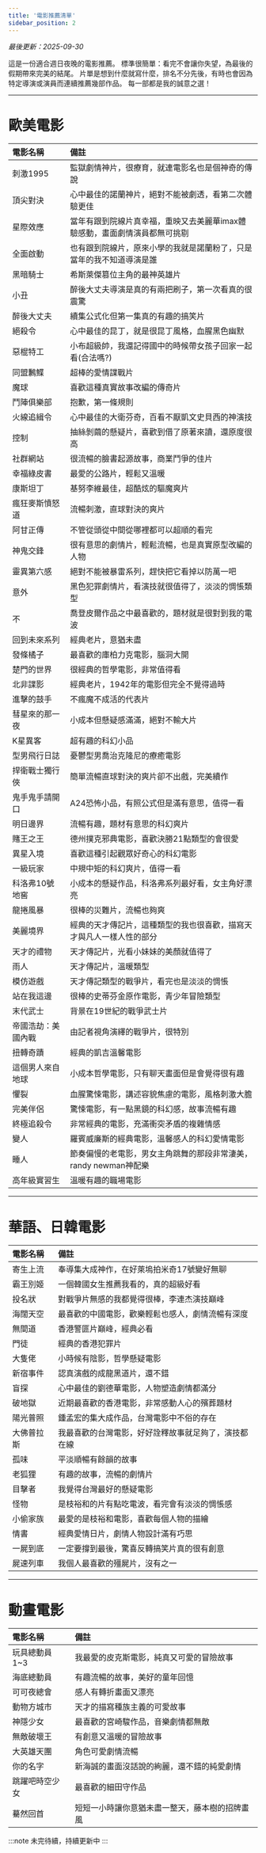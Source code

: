 ```yaml
---
title: '電影推薦清單'
sidebar_position: 2
---
```

*最後更新：2025-09-30*

這是一份適合週日夜晚的電影推薦。
標準很簡單：看完不會讓你失望，為最後的假期帶來完美的結尾。
片單是想到什麼就寫什麼，排名不分先後，有時也會因為特定導演或演員而連續推薦幾部作品。
每一部都是我的誠意之選！

---

# 歐美電影

| 電影名稱      | 備註                                      |
|:----------|:----------------------------------------|
| 刺激1995    | 監獄劇情神片，很療育，就連電影名也是個神奇的傳說                |
| 頂尖對決      | 心中最佳的諾蘭神片，絕對不能被劇透，看第二次體驗更佳              |
| 星際效應      | 當年有跟到院線片真幸福，重映又去美麗華imax體驗感動，畫面劇情演員都無可挑剔 |
| 全面啟動      | 也有跟到院線片，原來小學的我就是諾蘭粉了，只是當年的我不知道導演是誰      |
| 黑暗騎士      | 希斯萊傑篡位主角的最神英雄片                          |
| 小丑        | 醉後大丈夫導演是真的有兩把刷子，第一次看真的很震驚               |
| 醉後大丈夫     | 續集公式化但第一集真的有趣的搞笑片                       |
| 絕殺令       | 心中最佳的昆丁，就是很昆丁風格，血腥黑色幽默                  |
| 惡棍特工      | 小布超級帥，我還記得國中的時候帶女孩子回家一起看(合法嗎?)          |
| 同盟鶼鰈      | 超棒的愛情諜戰片                                |
| 魔球        | 喜歡這種真實故事改編的傳奇片                          |
| 鬥陣俱樂部     | 抱歉，第一條規則                                |
| 火線追緝令     | 心中最佳的大衛芬奇，百看不厭凱文史貝西的神演技                 |
| 控制        | 抽絲剝繭的懸疑片，喜歡到借了原著來讀，還原度很高                |
| 社群網站      | 很流暢的臉書起源故事，商業鬥爭的佳片                      |
| 幸福綠皮書     | 最愛的公路片，輕鬆又溫暖                            |
| 康斯坦丁      | 基努李維最佳，超酷炫的驅魔爽片                         |
| 瘋狂麥斯憤怒道   | 流暢刺激，直球對決的爽片                            |
| 阿甘正傳      | 不管從頭從中間從哪裡都可以超順的看完                      |
| 神鬼交鋒      | 很有意思的劇情片，輕鬆流暢，也是真實原型改編的人物               |
| 靈異第六感     | 絕對不能被暴雷系列，趕快把它看掉以防萬一吧                   |
| 意外        | 黑色犯罪劇情片，看演技就很值得了，淡淡的惆悵類型                |
| 不         | 喬登皮爾作品之中最喜歡的，題材就是很對到我的電波                |
| 回到未來系列    | 經典老片，意猶未盡                               |
| 發條橘子      | 最喜歡的庫柏力克電影，腦洞大開                         |
| 楚門的世界     | 很經典的哲學電影，非常值得看                          |
| 北非諜影      | 經典老片，1942年的電影但完全不覺得過時                   |
| 進擊的鼓手     | 不瘋魔不成活的代表片                              |
| 彗星來的那一夜   | 小成本但懸疑感滿滿，絕對不輸大片                        |
| K星異客      | 超有趣的科幻小品                                |
| 型男飛行日誌    | 憂鬱型男喬治克隆尼的療癒電影                          |
| 捍衛戰士獨行俠   | 簡單流暢直球對決的爽片卻不出戲，完美續作                    |
| 鬼手鬼手請開口   | A24恐怖小品，有照公式但是滿有意思，值得一看                 |
| 明日邊界      | 流暢有趣，題材有意思的科幻爽片                         |
| 賭王之王      | 德州撲克邪典電影，喜歡決勝21點類型的會很愛                  |
| 異星入境      | 喜歡這種引起觀眾好奇心的科幻電影                        |
| 一級玩家      | 中規中矩的科幻爽片，值得一看                          |
| 科洛弗10號地窖  | 小成本的懸疑作品，科洛弗系列最好看，女主角好漂亮                |
| 龍捲風暴      | 很棒的災難片，流暢也夠爽                            |
| 美麗境界      | 經典的天才傳記片，這種類型的我也很喜歡，描寫天才與凡人一樣人性的部分      |
| 天才的禮物     | 天才傳記片，光看小妹妹的美顏就值得了                      |
| 雨人        | 天才傳記片，溫暖類型                              |
| 模仿遊戲      | 天才傳記類型的戰爭片，看完也是淡淡的惆悵                    |
| 站在我這邊     | 很棒的史蒂芬金原作電影，青少年冒險類型                     |
| 末代武士      | 背景在19世紀的戰爭武士片                           |
| 帝國浩劫：美國內戰 | 由記者視角演繹的戰爭片，很特別                         |
| 扭轉奇蹟      | 經典的凱吉溫馨電影                               |
| 這個男人來自地球  | 小成本哲學電影，只有聊天畫面但是會覺得很有趣                  |
| 懼裂        | 血腥驚悚電影，講述容貌焦慮的電影，風格刺激大膽                 |
| 完美伴侶      | 驚悚電影，有一點黑鏡的科幻感，故事流暢有趣                   |
| 終極追殺令     | 非常經典的電影，充滿衝突矛盾的複雜情感                     |
| 變人        | 羅賓威廉斯的經典電影，溫馨感人的科幻愛情電影                  |
| 睡人        | 節奏偏慢的老電影，男女主角跳舞的那段非常淒美，randy newman神配樂  |
| 高年級實習生    | 溫暖有趣的職場電影                               |
---
# 華語、日韓電影

| 電影名稱  | 備註                         |
|:------|:---------------------------|
| 寄生上流  | 奉導集大成神作，在好萊塢拍米奇17號變好無聊     |
| 霸王別姬  | 一個韓國女生推薦我看的，真的超級好看         |
| 投名狀   | 對戰爭片無感的我都覺得很棒，李連杰演技巔峰      |
| 海闊天空  | 最喜歡的中國電影，歡樂輕鬆也感人，劇情流暢有深度   |
| 無間道   | 香港警匪片巔峰，經典必看               |
| 門徒    | 經典的香港犯罪片                   |
| 大隻佬   | 小時候有陰影，哲學懸疑電影              |
| 新宿事件  | 認真演戲的成龍黑道片，還不錯             |
| 盲探    | 心中最佳的劉德華電影，人物塑造劇情都滿分       |
| 破地獄   | 近期最喜歡的香港電影，非常感動人心的殯葬題材     |
| 陽光普照  | 鍾孟宏的集大成作品，台灣電影中不俗的存在       |
| 大佛普拉斯 | 我最喜歡的台灣電影，好好詮釋故事就足夠了，演技都在線 |
| 孤味    | 平淡順暢有餘韻的故事                 |
| 老狐狸   | 有趣的故事，流暢的劇情片               |
| 目擊者   | 我覺得台灣最好的懸疑電影               |
| 怪物    | 是枝裕和的片有點吃電波，看完會有淡淡的惆悵感     |
| 小偷家族  | 最愛的是枝裕和電影，喜歡每個人物的描繪        |
| 情書    | 經典愛情日片，劇情人物設計滿有巧思          |
| 一屍到底  | 一定要撐到最後，驚喜反轉搞笑片真的很有創意      |
| 屍速列車  | 我個人最喜歡的殭屍片，沒有之一            |
---
# 動畫電影

| 電影名稱     | 備註                      |
|:---------|:------------------------|
| 玩具總動員1~3 | 我最愛的皮克斯電影，純真又可愛的冒險故事    |
| 海底總動員    | 有趣流暢的故事，美好的童年回憶         |
| 可可夜總會    | 感人有轉折畫面又漂亮              |
| 動物方城市    | 天才的描寫種族主義的可愛故事          |
| 神隱少女     | 最喜歡的宮崎駿作品，音樂劇情都無敵       |
| 無敵破壞王    | 有創意又溫暖的冒險故事             |
| 大英雄天團    | 角色可愛劇情流暢                |
| 你的名字     | 新海誠的畫面沒話說的絢麗，還不錯的純愛劇情   |
| 跳躍吧時空少女  | 最喜歡的細田守作品               |
| 驀然回首   | 短短一小時讓你意猶未盡一整天，藤本樹的招牌畫風 |

:::note
未完待續，持續更新中
:::
